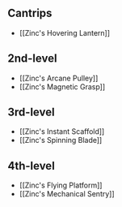 ## Cantrips
- [[Zinc's Hovering Lantern]]
## 2nd-level
- [[Zinc's Arcane Pulley]]
- [[Zinc's Magnetic Grasp]]
## 3rd-level
- [[Zinc's Instant Scaffold]]
- [[Zinc's Spinning Blade]]
## 4th-level
- [[Zinc's Flying Platform]]
- [[Zinc's Mechanical Sentry]]